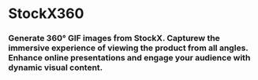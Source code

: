 # StockX360

### Generate 360° GIF images from StockX. Capturew the immersive experience of viewing the product from all angles. Enhance online presentations and engage your audience with dynamic visual content. 
